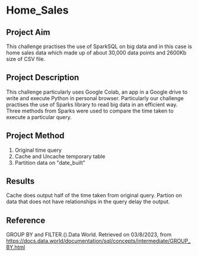 # Home_Sales

## Project Aim

This challenge practises the use of SparkSQL on big data and in this case is home sales data which made up of about 30,000 data points and 2600Kb size of CSV file. 

## Project Description
This challenge particularly uses Google Colab, an app in a Google drive to write and execute Python in personal browser. 
Particularly our challenge practises the use of Sparks library to read big data in an efficient way.
Three methods from Sparks were used to compare the time taken to execute a particular query.

## Project Method
1. Original time query
2. Cache and Uncache temporary table
3. Partition data on "date_built"

## Results
Cache does output half of the time taken from original query. 
Partion on data that does not have relationships in the query delay the output. 

## Reference
GROUP BY and FILTER.().Data World. Retrieved on 03/8/2023, from <https://docs.data.world/documentation/sql/concepts/intermediate/GROUP_BY.html>



